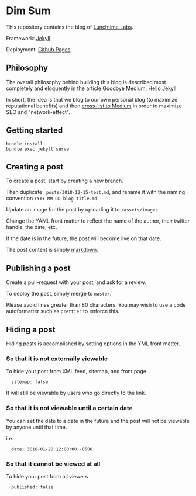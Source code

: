 # Dim Sum

This repository contains the blog of [Lunchtime Labs](https://lunchtimelabs.io/).

Framework: [Jekyll](https://jekyllrb.com/)

Deployment: [Github Pages](https://pages.github.com/)

## Philosophy

The overall philosophy behind building this blog is described most completely
and eloquently in the article [Goodbye Medium, Hello
Jekyll](https://intersect.whitefusion.io/open-web/goodbye-medium-hello-jekyll)

In short, the idea is that we blog to our own personal blog (to maximize
reputational benefits) and then [cross-list to
Medium](https://help.medium.com/hc/en-us/articles/217991468-SEO-and-duplicate-content)
in order to maximize SEO and "network-effect".

## Getting started

```
bundle install
bundle exec jekyll serve
```

## Creating a post

To create a post, start by creating a new branch.

Then duplicate `_posts/3018-12-15-test.md`, and rename
it with the naming convention `YYYY-MM-DD-blog-title.md`.

Update an image for the post by uploading it to `/assets/images`.

Change the YAML front matter to reflect the name of the author, their twitter
handle, the date, etc.

If the date is in the future, the post will become live on that date.

The post content is simply
[markdown](https://github.com/adam-p/markdown-here/wiki/Markdown-Cheatsheet).

## Publishing a post

Create a pull-request with your post, and ask for a review.

To deploy the post, simply merge to `master`.

Please avoid lines greater than 80 characters. You may wish to use a code
autoformatter such as `prettier` to enforce this.

## Hiding a post

Hiding posts is accomplished by setting options in the YML front matter.

### So that it is not externally viewable

To hide your post from XML feed, sitemap, and front page.

```
  sitemap: false
```

It will still be viewable by users who go directly to the link.

### So that it is not viewable until a certain date

You can set the date to a date in the future and the post will not be viewable
by anyone until that time.

i.e.

```
  date: 3018-01-20 12:00:00 -0500
```

### So that it cannot be viewed at all

To hide your post from all viewers

```
  published: false
```

